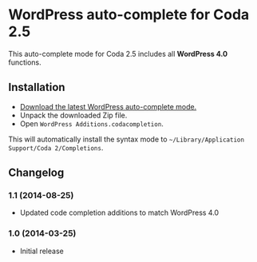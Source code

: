 # WordPress auto-complete for Coda 2.5

This auto-complete mode for Coda 2.5 includes all __WordPress 4.0__ functions.

## Installation

* [Download the latest WordPress auto-complete mode.](https://github.com/tillkruess/Coda-WordPress-Mode/archive/codacompletion.zip)
* Unpack the downloaded Zip file.
* Open `WordPress Additions.codacompletion`.

This will automatically install the syntax mode to `~/Library/Application Support/Coda 2/Completions`.

## Changelog

### 1.1 (2014-08-25)

  - Updated code completion additions to match WordPress 4.0

### 1.0 (2014-03-25)

  - Initial release
